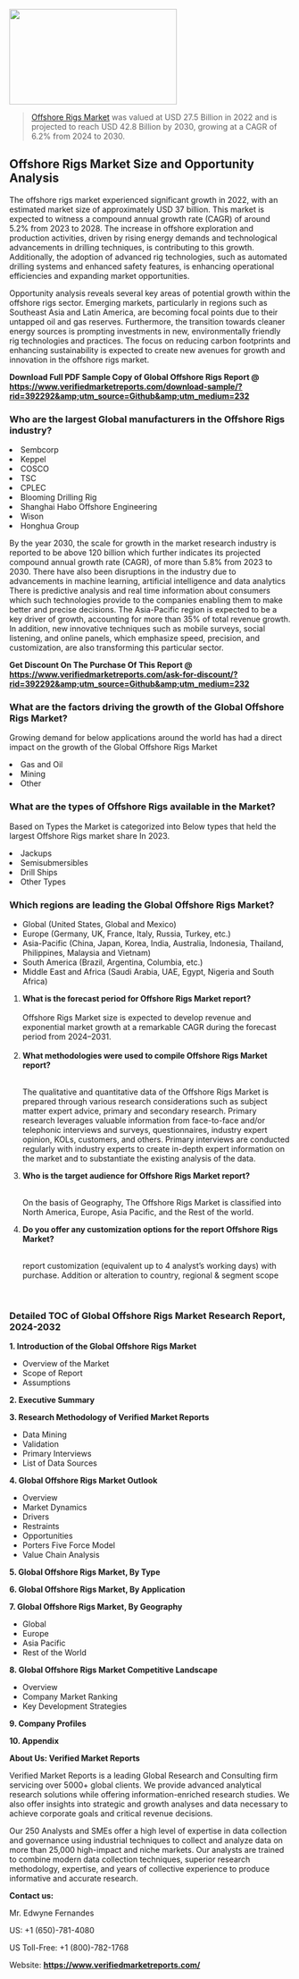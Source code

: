 <img src="https://ffe5etoiles.com/wp-content/uploads/2024/12/MST1-300x171.png" alt="" width="300" height="171" class="alignnone size-medium wp-image-20088" /><blockquote><p><p><a href="https://www.verifiedmarketreports.com/download-sample/?rid=392292&utm_source=Github&utm_medium=232" target="_blank">Offshore Rigs Market</a> was valued at USD 27.5 Billion in 2022 and is projected to reach USD 42.8 Billion by 2030, growing at a CAGR of 6.2% from 2024 to 2030.</p></blockquote><p><h2>Offshore Rigs Market Size and Opportunity Analysis</h2><p>The offshore rigs market experienced significant growth in 2022, with an estimated market size of approximately USD 37 billion. This market is expected to witness a compound annual growth rate (CAGR) of around 5.2% from 2023 to 2028. The increase in offshore exploration and production activities, driven by rising energy demands and technological advancements in drilling techniques, is contributing to this growth. Additionally, the adoption of advanced rig technologies, such as automated drilling systems and enhanced safety features, is enhancing operational efficiencies and expanding market opportunities.</p><p>Opportunity analysis reveals several key areas of potential growth within the offshore rigs sector. Emerging markets, particularly in regions such as Southeast Asia and Latin America, are becoming focal points due to their untapped oil and gas reserves. Furthermore, the transition towards cleaner energy sources is prompting investments in new, environmentally friendly rig technologies and practices. The focus on reducing carbon footprints and enhancing sustainability is expected to create new avenues for growth and innovation in the offshore rigs market.</p></p><p class=""><strong>Download Full PDF Sample Copy of Global Offshore Rigs Report @ <a href="https://www.verifiedmarketreports.com/download-sample/?rid=392292&amp;utm_source=Github&amp;utm_medium=232" target="_blank">https://www.verifiedmarketreports.com/download-sample/?rid=392292&amp;utm_source=Github&amp;utm_medium=232</a></strong></p><h3 id="" class="">Who are the largest Global manufacturers in the Offshore Rigs industry?</h3><p><li>Sembcorp</li><li> Keppel</li><li> COSCO</li><li> TSC</li><li> CPLEC</li><li> Blooming Drilling Rig</li><li> Shanghai Habo Offshore Engineering</li><li> Wison</li><li> Honghua Group</li></p><div class=""><div class="" dir="" data-message-author-role="" data-message-id="" data-message-model-slug=""><div class=""><div class=""><div class=""><div class="" dir="" data-message-author-role="" data-message-id="" data-message-model-slug=""><div class=""><div class=""><p>By the year 2030, the scale for growth in the market research industry is reported to be above 120 billion which further indicates its projected compound annual growth rate (CAGR), of more than 5.8% from 2023 to 2030. There have also been disruptions in the industry due to advancements in machine learning, artificial intelligence and data analytics There is predictive analysis and real time information about consumers which such technologies provide to the companies enabling them to make better and precise decisions. The Asia-Pacific region is expected to be a key driver of growth, accounting for more than 35% of total revenue growth. In addition, new innovative techniques such as mobile surveys, social listening, and online panels, which emphasize speed, precision, and customization, are also transforming this particular sector.</p><p><strong>Get Discount On The Purchase Of This Report @&nbsp; <a href="https://www.verifiedmarketreports.com/ask-for-discount/?rid=392292&amp;utm_source=Github&amp;utm_medium=232" target="_blank">https://www.verifiedmarketreports.com/ask-for-discount/?rid=392292&amp;utm_source=Github&amp;utm_medium=232</a></strong></p></div></div></div></div></div></div></div></div><h3 id="" class="">What are the factors driving the growth of the Global Offshore Rigs Market?</h3><p id="" class="">Growing demand for below applications around the world has had a direct impact on the growth of the Global Offshore Rigs Market</p><p id="" class=""><li>Gas and Oil</li><li> Mining</li><li> Other</li></p><h3 id="" class="">What are the types of Offshore Rigs available in the Market?</h3><p id="" class="">Based on Types the Market is categorized into Below types that held the largest Offshore Rigs market share In 2023.</p><p id="" class=""><li>Jackups</li><li> Semisubmersibles</li><li> Drill Ships</li><li> Other Types</li></p><h3 id="" class="">Which regions are leading the Global Offshore Rigs Market?</h3><ul><li>Global (United States, Global and Mexico)</li><li>Europe (Germany, UK, France, Italy, Russia, Turkey, etc.)</li><li>Asia-Pacific (China, Japan, Korea, India, Australia, Indonesia, Thailand, Philippines, Malaysia and Vietnam)</li><li>South America (Brazil, Argentina, Columbia, etc.)</li><li>Middle East and Africa (Saudi Arabia, UAE, Egypt, Nigeria and South Africa)</li></ul><p><ol><li><strong>What is the forecast period for Offshore Rigs Market report?<br /></strong><br /><span data-sheets-root="1" data-sheets-value="{&quot;1&quot;:2,&quot;2&quot;:&quot;XXXX size is expected to develop revenue and exponential market growth at a remarkable CAGR during the forecast period from 2024&ndash;2030.&quot;}" data-sheets-userformat="{&quot;2&quot;:12674,&quot;4&quot;:{&quot;1&quot;:2,&quot;2&quot;:16776960},&quot;10&quot;:2,&quot;11&quot;:0,&quot;15&quot;:&quot;Arial&quot;,&quot;16&quot;:12}">Offshore Rigs Market size is expected to develop revenue and exponential market growth at a remarkable CAGR during the forecast period from 2024&ndash;2031.</span><br /><br /></li><li><strong>What methodologies were used to compile Offshore Rigs Market report?<br /><br /></strong><p>The qualitative and quantitative data of the&nbsp;Offshore Rigs Market is prepared through various research considerations such as subject matter expert advice, primary and secondary research. Primary research leverages valuable information from face-to-face and/or telephonic interviews and surveys, questionnaires, industry expert opinion, KOLs, customers, and others. Primary interviews are conducted regularly with industry experts to create in-depth expert information on the market and to substantiate the existing analysis of the data.&nbsp;</p></li><li><strong>Who is the target audience for Offshore Rigs Market report?<br /><br /></strong><p>On the basis of Geography, The&nbsp;Offshore Rigs Market is classified into North America, Europe, Asia Pacific, and the Rest of the world.</p></li><li><strong>Do you offer any customization options for the report Offshore Rigs Market?<br /><br /></strong><p>report customization (equivalent up to 4 analyst&rsquo;s working days) with purchase. Addition or alteration to country, regional &amp; segment scope</p><p>&nbsp;</p></li></ol></p><h3 id="" class="">Detailed TOC of Global Offshore Rigs Market Research Report, 2024-2032</h3><p id="" class=""><strong>1. Introduction of the Global Offshore Rigs Market</strong></p><ul><li>Overview of the Market</li><li>Scope of Report</li><li>Assumptions</li></ul><p id="" class=""><strong>2. Executive Summary</strong></p><p id="" class=""><strong>3. Research Methodology of&nbsp;Verified Market Reports</strong></p><ul><li>Data Mining</li><li>Validation</li><li>Primary Interviews</li><li>List of Data Sources</li></ul><p id="" class=""><strong>4. Global Offshore Rigs Market Outlook</strong></p><ul><li>Overview</li><li>Market Dynamics</li><li>Drivers</li><li>Restraints</li><li>Opportunities</li><li>Porters Five Force Model</li><li>Value Chain Analysis</li></ul><p id="" class=""><strong>5. Global Offshore Rigs Market, By&nbsp;Type</strong></p><p id="" class=""><strong>6. Global Offshore Rigs Market, By Application</strong></p><p id="" class=""><strong>7. Global Offshore Rigs Market, By Geography</strong></p><ul><li>Global</li><li>Europe</li><li>Asia Pacific</li><li>Rest of the World</li></ul><p id="" class=""><strong>8. Global Offshore Rigs Market Competitive Landscape</strong></p><ul><li>Overview</li><li>Company Market Ranking</li><li>Key Development Strategies</li></ul><p id="" class=""><strong>9. Company Profiles</strong></p><p id="" class=""><strong>10. Appendix</strong></p><p id="" class=""><strong>About Us: Verified Market Reports</strong></p><p id="" class="">Verified Market Reports is a leading Global Research and Consulting firm servicing over 5000+ global clients. We provide advanced analytical research solutions while offering information-enriched research studies. We also offer insights into strategic and growth analyses and data necessary to achieve corporate goals and critical revenue decisions.</p><p id="" class="">Our 250 Analysts and SMEs offer a high level of expertise in data collection and governance using industrial techniques to collect and analyze data on more than 25,000 high-impact and niche markets. Our analysts are trained to combine modern data collection techniques, superior research methodology, expertise, and years of collective experience to produce informative and accurate research.</p><p id="" class=""><strong>Contact us:</strong></p><p id="" class="">Mr. Edwyne Fernandes</p><p id="" class="">US: +1 (650)-781-4080</p><p id="" class="">US Toll-Free: +1 (800)-782-1768</p><p id="" class="">Website: <a target="" data-test-app-aware-link=""><strong>https://www.verifiedmarketreports.com/</strong></a></p>
